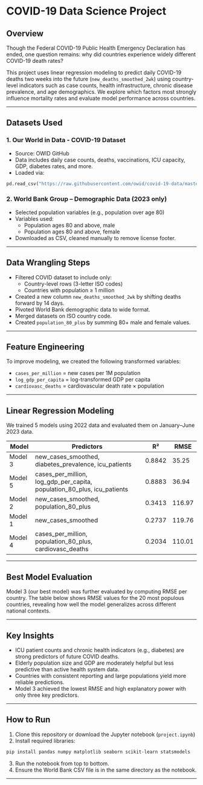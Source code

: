 # COVID-19 Data Science Project

## Overview

Though the Federal COVID-19 Public Health Emergency Declaration has ended, one question remains: why did countries experience widely different COVID-19 death rates?

This project uses linear regression modeling to predict daily COVID-19 deaths two weeks into the future (`new_deaths_smoothed_2wk`) using country-level indicators such as case counts, health infrastructure, chronic disease prevalence, and age demographics. We explore which factors most strongly influence mortality rates and evaluate model performance across countries.

---

## Datasets Used

### 1. Our World in Data - COVID-19 Dataset
- Source: OWID GitHub
- Data includes daily case counts, deaths, vaccinations, ICU capacity, GDP, diabetes rates, and more.
- Loaded via:
```python
pd.read_csv("https://raw.githubusercontent.com/owid/covid-19-data/master/public/data/owid-covid-data.csv")
```

### 2. World Bank Group – Demographic Data (2023 only)
- Selected population variables (e.g., population over age 80)
- Variables used:
  - Population ages 80 and above, male
  - Population ages 80 and above, female
- Downloaded as CSV, cleaned manually to remove license footer.

---

## Data Wrangling Steps

- Filtered COVID dataset to include only:
  - Country-level rows (3-letter ISO codes)
  - Countries with population ≥ 1 million
- Created a new column `new_deaths_smoothed_2wk` by shifting deaths forward by 14 days.
- Pivoted World Bank demographic data to wide format.
- Merged datasets on ISO country code.
- Created `population_80_plus` by summing 80+ male and female values.

---

## Feature Engineering

To improve modeling, we created the following transformed variables:
- `cases_per_million` = new cases per 1M population
- `log_gdp_per_capita` = log-transformed GDP per capita
- `cardiovasc_deaths` = cardiovascular death rate × population

---

## Linear Regression Modeling

We trained 5 models using 2022 data and evaluated them on January–June 2023 data.

| Model     | Predictors                                                       | R²       | RMSE     |
|-----------|------------------------------------------------------------------|----------|----------|
| Model 3   | new_cases_smoothed, diabetes_prevalence, icu_patients           | 0.8842   | 35.25    |
| Model 5   | cases_per_million, log_gdp_per_capita, population_80_plus, icu_patients | 0.8883   | 36.94    |
| Model 2   | new_cases_smoothed, population_80_plus                           | 0.3413   | 116.97   |
| Model 1   | new_cases_smoothed                                               | 0.2737   | 119.76   |
| Model 4   | cases_per_million, population_80_plus, cardiovasc_deaths        | 0.2034   | 110.01   |

---

## Best Model Evaluation

Model 3 (our best model) was further evaluated by computing RMSE per country. The table below shows RMSE values for the 20 most populous countries, revealing how well the model generalizes across different national contexts.

---

## Key Insights

- ICU patient counts and chronic health indicators (e.g., diabetes) are strong predictors of future COVID deaths.
- Elderly population size and GDP are moderately helpful but less predictive than active health system data.
- Countries with consistent reporting and large populations yield more reliable predictions.
- Model 3 achieved the lowest RMSE and high explanatory power with only three key predictors.

---

## How to Run

1. Clone this repository or download the Jupyter notebook (`project.ipynb`)
2. Install required libraries:
```bash
pip install pandas numpy matplotlib seaborn scikit-learn statsmodels
```
3. Run the notebook from top to bottom.
4. Ensure the World Bank CSV file is in the same directory as the notebook.

---
